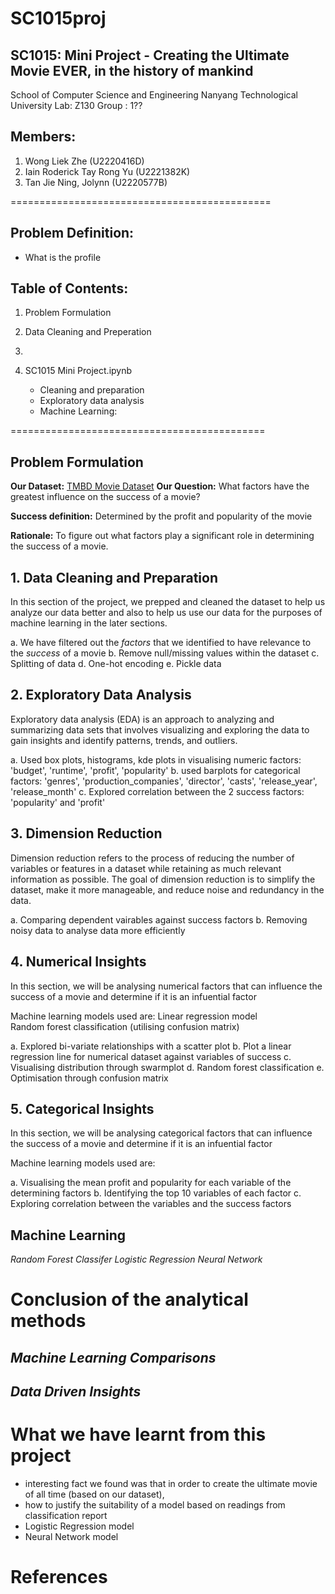 # SC1015proj

## SC1015: Mini Project - Creating the Ultimate Movie EVER, in the history of mankind

School of Computer Science and Engineering
Nanyang Technological University
Lab: Z130
Group : 1??

## Members:

1. Wong Liek Zhe (U2220416D)
2. Iain Roderick Tay Rong Yu (U2221382K)
3. Tan Jie Ning, Jolynn (U2220577B)

=============================================

## Problem Definition:
- What is the profile 

## Table of Contents:
1. Problem Formulation
2. Data Cleaning and Preperation
3. 


2. SC1015 Mini Project.ipynb
   - Cleaning and preparation
   - Exploratory data analysis
   - Machine Learning: 

============================================

## Problem Formulation
**Our Dataset:** [TMBD Movie Dataset](https://www.kaggle.com/datasets/successikuku/tmbd-movie-dataset)
**Our Question:** What factors have the greatest influence on the success of a movie?

**Success definition:** Determined by the profit and popularity of the movie

**Rationale:** To figure out what factors play a significant role in determining the success of a movie.


## 1. Data Cleaning and Preparation
In this section of the project, we prepped and cleaned the dataset to help us analyze our data better and also to help us use our data for the purposes of machine learning in the later sections.

a. We have filtered out the *factors* that we identified to have relevance to the *success* of a movie 
b. Remove null/missing values within the dataset
c. Splitting of data 
d. One-hot encoding
e. Pickle data


## 2. Exploratory Data Analysis
Exploratory data analysis (EDA) is an approach to analyzing and summarizing data sets that involves visualizing and exploring the data to gain insights and identify patterns, trends, and outliers.<br>

a. Used box plots, histograms, kde plots in visualising numeric factors: 'budget', 'runtime', 'profit', 'popularity'
b. used barplots for categorical factors: 'genres', 'production_companies', 'director', 'casts', 'release_year', 'release_month'
c. Explored correlation between the 2 success factors: 'popularity' and 'profit'


## 3. Dimension Reduction
Dimension reduction refers to the process of reducing the number of variables or features in a dataset while retaining as much relevant information as possible. The goal of dimension reduction is to simplify the dataset, make it more manageable, and reduce noise and redundancy in the data.<br>

a. Comparing dependent vairables against success factors
b. Removing noisy data to analyse data more efficiently

## 4. Numerical Insights
In this section, we will be analysing numerical factors that can influence the success of a movie and determine if it is an infuential factor <br>

Machine learning models used are:
Linear regression model <br>
Random forest classification (utilising confusion matrix)

a. Explored bi-variate relationships with a scatter plot
b. Plot a linear regression line for numerical dataset against variables of success
c. Visualising distribution through swarmplot 
d. Random forest classification
e. Optimisation through confusion matrix

## 5. Categorical Insights
In this section, we will be analysing categorical factors that can influence the success of a movie and determine if it is an infuential factor <br>

Machine learning models used are:<br>

a. Visualising the mean profit and popularity for each variable of the determining factors
b. Identifying the top 10 variables of each factor
c. Exploring correlation between the variables and the success factors


## Machine Learning
*Random Forest Classifer*
*Logistic Regression*
*Neural Network*

# Conclusion of the analytical methods
*Machine Learning Comparisons*
- 
*Data Driven Insights*
- 

# What we have learnt from this project
- interesting fact we found was that in order to create the ultimate movie of all time (based on our dataset), 
- how to justify the suitability of a model based on readings from classification report
- Logistic Regression model 
- Neural Network model


# References





    

